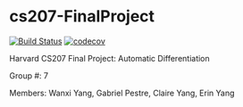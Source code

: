 # cs207-FinalProject

[![Build Status](https://travis-ci.org/awesomediff/cs207-FinalProject.svg?branch=master)](https://travis-ci.org/awesomediff/cs207-FinalProject)  [![codecov](https://codecov.io/gh/awesomediff/cs207-FinalProject/branch/master/graph/badge.svg)](https://codecov.io/gh/awesomediff/cs207-FinalProject)

Harvard CS207 Final Project: Automatic Differentiation

Group #: 7  

Members: Wanxi Yang, Gabriel Pestre, Claire Yang, Erin Yang  

